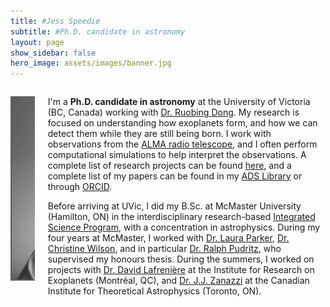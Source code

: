 ```yaml
---
title: #Jess Speedie
subtitle: #Ph.D. candidate in astronomy
layout: page
show_sidebar: false
hero_image: assets/images/banner.jpg
---
```


<div class="columns">
  <div class="column is-narrow">
    <div class="box" style="width: 320px;">
      <p class="title is-5"><img src="assets/images/jess-sep-2022.png" alt="" /></p>
    </div>
  </div>
  <div class="column">
    <div class="box">
      <p>I'm a <b>Ph.D. candidate in astronomy</b> at the University of Victoria (BC, Canada) working with <a href="https://www.astro.uvic.ca/~rbdong/astro/Welcome.html" target="_blank">Dr. Ruobing Dong</a>. My research is focused on understanding how exoplanets form, and how we can detect them while they are still being born. I work with observations from the <a href="https://www.almaobservatory.org/en/about-alma/" target="_blank">ALMA radio telescope</a>, and I often perform computational simulations to help interpret the observations. A complete list of research projects can be found <a href="research/">here</a>, and a complete list of my papers can be found in my <a href="https://ui.adsabs.harvard.edu/public-libraries/OOULjEiIR02eZGFIpVmyLQ" target="_blank">ADS Library</a> or through <a href="https://orcid.org/0000-0003-3430-3889" target="_blank">ORCID</a>.</p>
      <p>Before arriving at UVic, I did my B.Sc. at McMaster University (Hamilton, ON) in the interdisciplinary research-based <a href="https://sis.mcmaster.ca/undergraduate/isci/" target="_blank">Integrated Science Program</a>, with a concentration in astrophysics. During my four years at McMaster, I worked with <a href="https://www.lcpastro.com/" target="_blank">Dr. Laura Parker</a>, <a href="https://experts.mcmaster.ca/display/wilsoncd" target="_blank">Dr. Christine Wilson</a>, and in particular <a href="https://physwww.mcmaster.ca/people/faculty/Pudritz_RE_h.html" target="_blank">Dr. Ralph Pudritz</a>, who supervised my honours thesis. During the summers, I worked on projects with <a href="https://www.exoplanetes.umontreal.ca/our-team/professors/david-lafreniere-2/?lang=en" target="_blank">Dr. David Lafrenière</a> at the Institute for Research on Exoplanets (Montréal, QC), and <a href="https://www.jjzanazzi.com/home" target="_blank">Dr. J.J. Zanazzi</a> at the Canadian Institute for Theoretical Astrophysics (Toronto, ON).</p>
    </div>
  </div>
</div>
